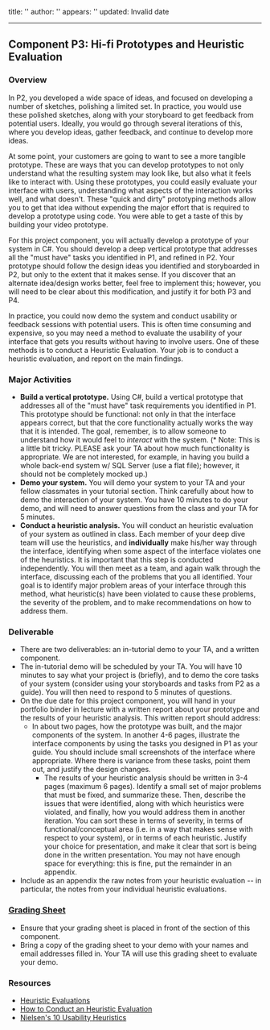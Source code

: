 title: ''
author: ''
appears: ''
updated: Invalid date

---

## Component P3: Hi-fi Prototypes and Heuristic Evaluation

### Overview

In P2, you developed a wide space of ideas, and focused on developing a number of sketches, polishing a limited set. In practice, you would use these polished sketches, along with your storyboard to get feedback from potential users. Ideally, you  would go through several iterations of this, where you develop ideas, gather feedback, and continue to develop more ideas.

At some point, your customers are going to want to see a more tangible prototype. These are ways that you can develop prototypes to not only understand what the resulting system may look like, but also what it feels like to interact with. Using these prototypes, you could easily evaluate your interface with users, understanding what aspects of the interaction works well, and what doesn't. These "quick and dirty" prototyping methods allow you to get that idea without expending the major effort that is required to develop a prototype using code. You were able to get a taste of this by building your video prototype.

For this project component, you will actually develop a prototype of your system in C#. You should develop a deep vertical prototype that addresses all the "must have" tasks you identified in P1, and refined in P2. Your prototype should follow the design ideas you identified and storyboarded in P2, but only to the extent that it makes sense. If you discover that an alternate idea/design works better, feel free to implement this; however, you will need to be clear about this modification, and justify it for both P3 and P4.

In practice, you could now demo the system and conduct usability or feedback sessions with potential users. This is often time consuming and expensive, so you may need a method to evaluate the usability of your interface that gets you results without having to involve users. One of these methods is to conduct a Heuristic Evaluation. Your job is to conduct a heuristic evaluation, and report on the main findings.

### Major Activities

* **Build a vertical prototype.** Using C#, build a vertical prototype that addresses all of the "must have" task requirements you identified in P1. This prototype should be functional: not only in that the interface appears correct, but that the core functionality actually works the way that it is intended. The goal, remember, is to allow someone to understand how it would feel to _interact_ with the system. (* Note: This is a little bit tricky. PLEASE ask your TA about how much functionality is appropriate. We are not interested, for example, in having you build a whole back-end system w/ SQL Server (use a flat file); however, it should not be completely mocked up.)
* **Demo your system.** You will demo your system to your TA and your fellow classmates in your tutorial section. Think carefully about how to demo the interaction of your system. You have 10 minutes to do your demo, and will need to answer questions from the class and your TA for 5 minutes.
* **Conduct a heuristic analysis.** You will conduct an heuristic evaluation of your system as outlined in class. Each member of your deep dive team will use the heuristics, and **individually** make his/her way through the interface, identifying when some aspect of the interface violates one of the heuristics. It is important that this step is conducted independently. You will then meet as a team, and again walk through the interface, discussing each of the problems that you all identified. Your goal is to identify  major problem areas of your interface through this method, what heuristic(s) have been violated to cause these problems, the severity of the problem, and to make recommendations on how to address them.

### Deliverable

* There are two deliverables: an in-tutorial demo to your TA, and a written component.
* The in-tutorial demo will be scheduled by your TA. You will have 10 minutes to say what your project is (briefly), and to demo the core tasks of your system (consider using your storyboards and tasks from P2 as a guide). You will then need to respond to 5 minutes of questions.
* On the due date for this project component, you will hand in your portfolio binder in lecture with a written report about your prototype and the results of your heuristic analysis. This written report should address:
    * In about two pages, how the prototype was built, and the major components of the system. In another 4-6 pages, illustrate the interface components by using the tasks you designed in P1 as your guide. You should include small screenshots of the interface where appropriate. Where there is variance from these tasks, point them out, and justify the design changes.
        * The results of your heuristic analysis should be written in 3-4 pages (maximum 6 pages). Identify a small set of major problems that must be fixed, and summarize these. Then, describe the issues that were identified, along with which heuristics were violated, and finally, how you would address them in another iteration. You can sort these in terms of severity, in terms of functional/conceptual area (i.e. in a way that makes sense with respect to your system), or in terms of each heuristic. Justify your choice for presentation, and make it clear that sort is being done in the written presentation. You may not have enough space for everything: this is fine, put the remainder in an appendix.
* Include as an appendix the raw notes from your heuristic evaluation -- in particular, the notes from your individual heuristic evaluations.

### [Grading Sheet](GradingSheets.md)

* Ensure that your grading sheet is placed in front of the section of this component.
* Bring a copy of the grading sheet to your demo with your names and email addresses filled in. Your TA will use this grading sheet to evaluate your demo.

### Resources

* [Heuristic Evaluations](http://www.useit.com/papers/heuristic/)
* [How to Conduct an Heuristic Evaluation](http://www.useit.com/papers/heuristic/heuristic_evaluation.html)
* [Nielsen's 10 Usability Heuristics](http://www.useit.com/papers/heuristic/heuristic_list.html)
